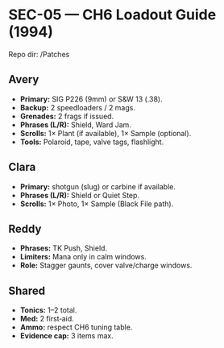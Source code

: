 # SEC-05 — CH6 Loadout Guide (1994)
Repo dir: /Patches

## Avery
- **Primary:** SIG P226 (9mm) or S&W 13 (.38).  
- **Backup:** 2 speedloaders / 2 mags.  
- **Grenades:** 2 frags if issued.  
- **Phrases (L/R):** Shield, Ward Jam.  
- **Scrolls:** 1× Plant (if available), 1× Sample (optional).  
- **Tools:** Polaroid, tape, valve tags, flashlight.

## Clara
- **Primary:** shotgun (slug) or carbine if available.  
- **Phrases (L/R):** Shield or Quiet Step.  
- **Scrolls:** 1× Photo, 1× Sample (Black File path).

## Reddy
- **Phrases:** TK Push, Shield.  
- **Limiters:** Mana only in calm windows.  
- **Role:** Stagger gaunts, cover valve/charge windows.

## Shared
- **Tonics:** 1–2 total.  
- **Med:** 2 first‑aid.  
- **Ammo:** respect CH6 tuning table.  
- **Evidence cap:** 3 items max.
